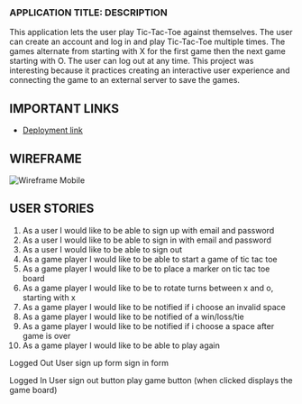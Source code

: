### APPLICATION TITLE: DESCRIPTION
This application lets the user play Tic-Tac-Toe against themselves.  The user can create an account and log in and play Tic-Tac-Toe multiple times. The games alternate from starting with X for the first game then the next game starting with O. The user can log out at any time.
This project was interesting because it practices creating an interactive user experience and connecting the game to an external server to save the games.
## IMPORTANT LINKS
- [Deployment link](https://arnau321.github.io/Tic-Tac-Toe-client/)
## WIREFRAME
![Wireframe Mobile](https://i.imgur.com/15mBDGx.png)

## USER STORIES

1. As a user I would like to be able to sign up with email and password
2. As a user I would like to be able to sign in with email and password
3. As a user I would like to be able to sign out
4. As a game player I would like to be able to start a game of tic tac toe
5. As a game player I would like to be to place a marker on tic tac toe board
6. As a game player I would like to be to rotate turns between x and o, starting with x
7. As a game player I would like to be notified if i choose an invalid space
8. As a game player I would like to be notified of a win/loss/tie
9. As a game player I would like to be notified if i choose a space after game is over
10. As a game player I would like to be able to play again

Logged Out User
  sign up form
  sign in form

Logged In User
  sign out button
  play game button (when clicked displays the game board)

